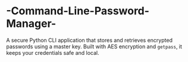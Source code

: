 # -Command-Line-Password-Manager-
A secure Python CLI application that stores and retrieves encrypted passwords using a master key. Built with AES encryption and `getpass`, it keeps your credentials safe and local.
